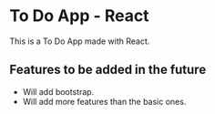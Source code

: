 # To Do App - React

This is a To Do App made with React.

## Features to be added in the future

-   Will add bootstrap.
-   Will add more features than the basic ones.
